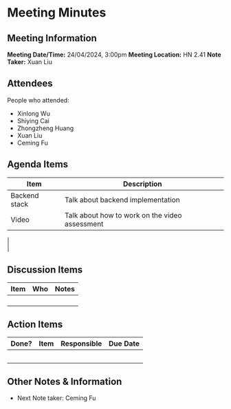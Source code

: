 # Meeting Minutes
## Meeting Information
**Meeting Date/Time:** 24/04/2024, 3:00pm
**Meeting Location:** HN 2.41
**Note Taker:**  Xuan Liu

## Attendees
People who attended:
- Xinlong Wu
- Shiying Cai
- Zhongzheng Huang
- Xuan Liu
- Ceming Fu


## Agenda Items

Item | Description
---- | ----
Backend stack | Talk about backend implementation 
Video     | Talk about how to work on the video assessment 
 |  
 |  

## Discussion Items
Item | Who | Notes 
---- | ---- | ---- 
 |  |  
 |  |  
 |  |  
 |  |  
## Action Items

| Done? | Item                                                  | Responsible                 | Due Date   |
| ----- | ----------------------------------------------------- | --------------------------- | ---------- |
|  |  |  | |
|  |  |  | |
|  |  |  | |
|  |  |  | |
|  |  |  | |

## Other Notes & Information
- Next Note taker: Ceming Fu
